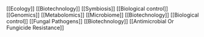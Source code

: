 [[Ecology]]
[[Biotechnology]]
[[Symbiosis]]
[[Biological control]]
[[Genomics]]
[[Metabolomics]]
[[Microbiome]]
[[Biotechnology]]
[[Biological control]]
[[Fungal Pathogens]]
[[Biotechnology]]
[[Antimicrobial Or Fungicide Resistance]]
